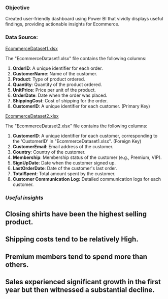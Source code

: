 ### **Objective**

Created user-friendly dashboard using Power BI that vividly displays useful findings, providing actionable insights for Ecommerce.

### **Data Source:**

[EcommerceDataset1.xlsx](https://prod-files-secure.s3.us-west-2.amazonaws.com/d1e1bc70-9ede-4c69-84fd-42c5605803a0/07ec29ab-411b-4b17-a413-27f1fbd798c7/EcommerceDataset1.xlsx)

The "EcommerceDataset1.xlsx" file contains the following columns:

1. **OrderID**: A unique identifier for each order.
2. **CustomerName**: Name of the customer.
3. **Product**: Type of product ordered.
4. **Quantity**: Quantity of the product ordered.
5. **UnitPrice**: Price per unit of the product.
6. **OrderDate**: Date when the order was placed.
7. **ShippingCost**: Cost of shipping for the order.
8. **CustomerID**: A unique identifier for each customer.  (Primary Key)

[EcommerceDataset2.xlsx](https://prod-files-secure.s3.us-west-2.amazonaws.com/d1e1bc70-9ede-4c69-84fd-42c5605803a0/edae67de-d62e-4613-b11a-2749b0a2149b/EcommerceDataset2.xlsx)

The "EcommerceDataset2.xlsx" file contains the following columns:

1. **CustomerID**: A unique identifier for each customer, corresponding to the 'CustomerID' in "EcommerceDataset1.xlsx". (Foreign Key)
2. **CustomerEmail**: Email address of the customer.
3. **Country**: Country of the customer.
4. **Membership**: Membership status of the customer (e.g., Premium, VIP).
5. **SignUpDate**: Date when the customer signed up.
6. **LastOrderDate**: Date of the customer's last order.
7. **TotalSpent**: Total amount spent by the customer.
8. **Customer Communication Log:** Detailed communication logs for each customer.

### *Useful insights*

## Closing shirts have been the highest selling product.

## Shipping costs tend to be relatively High.

## Premium members tend to spend more than others.

## Sales experienced significant growth in the first year but then witnessed a substantial decline.
